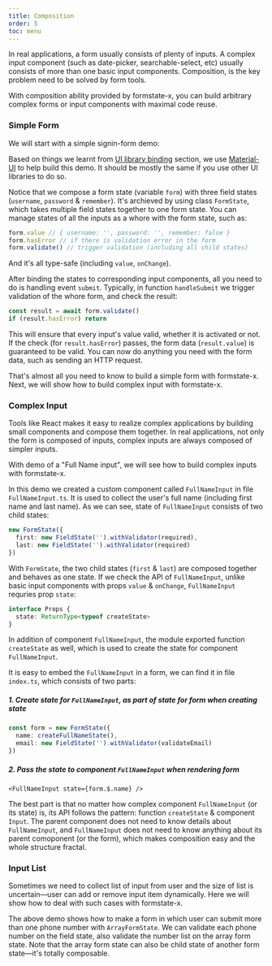 ```yaml
---
title: Composition
order: 5
toc: menu
---
```


In real applications, a form usually consists of plenty of inputs. A complex input component (such as date-picker, searchable-select, etc) usually consists of more than one basic input components. Composition, is the key problem need to be solved by form tools.

With composition ability provided by formstate-x, you can build arbitrary complex forms or input components with maximal code reuse.

### Simple Form

We will start with a simple signin-form demo:

<code src="./signin-form.tsx"></code>

Based on things we learnt from [UI library binding](/guide/binding) section, we use [Material-UI](https://mui.com/) to help build this demo. It should be mostly the same if you use other UI libraries to do so.

Notice that we compose a form state (variable `form`) with three field states (`username`, `password` & `remember`). It's archieved by using class `FormState`, which takes multiple field states together to one form state. You can manage states of all the inputs as a whore with the form state, such as:

```ts
form.value // { username: '', password: '', remember: false }
form.hasError // if there is validation error in the form
form.validate() // trigger validation (including all child states)
```

And it's all type-safe (including `value`, `onChange`).

After binding the states to corresponding input components, all you need to do is handling event `submit`. Typically, in function `handleSubmit` we trigger validation of the whore form, and check the result:

```ts
const result = await form.validate()
if (result.hasError) return
```

This will ensure that every input's value valid, whether it is activated or not. If the check (for `result.hasError`) passes, the form data (`result.value`) is guaranteed to be valid. You can now do anything you need with the form data, such as sending an HTTP request.

That's almost all you need to know to build a simple form with formstate-x. Next, we will show how to build complex input with formstate-x.

### Complex Input

Tools like React makes it easy to realize complex applications by building small components and compose them together. In real applications, not only the form is composed of inputs, complex inputs are always composed of simpler inputs.

With demo of a "Full Name input", we will see how to build complex inputs with formstate-x.

<code src="./full-name-input/index.tsx"></code>

In this demo we created a custom component called `FullNameInput` in file `FullNameInput.ts`. It is used to collect the user's full name (including first name and last name). As we can see, state of `FullNameInput` consists of two child states:

```ts
new FormState({
  first: new FieldState('').withValidator(required),
  last: new FieldState('').withValidator(required)
})
```

With `FormState`, the two child states (`first` & `last`) are composed together and behaves as one state. If we check the API of `FullNameInput`, unlike basic input components with props `value` & `onChange`, `FullNameInput` requries prop `state`:

```ts
interface Props {
  state: ReturnType<typeof createState>
}
```

In addition of component `FullNameInput`, the module exported function `createState` as well, which is used to create the state for component `FullNameInput`.

It is easy to embed the `FullNameInput` in a form, we can find it in file `index.ts`, which consists of two parts:

##### 1. Create state for `FullNameInput`, as part of state for form when creating state

```ts
const form = new FormState({
  name: createFullNameState(),
  email: new FieldState('').withValidator(validateEmail)
})
```

##### 2. Pass the state to component `FullNameInput` when rendering form

```tsx | pure
<FullNameInput state={form.$.name} />
```

The best part is that no matter how complex component `FullNameInput` (or its state) is, its API follows the pattern: function `createState` & component `Input`. The parent component does not need to know details about `FullNameInput`, and `FullNameInput` does not need to know anything about its parent comoponent (or the form), which makes composition easy and the whole structure fractal.

### Input List

Sometimes we need to collect list of input from user and the size of list is uncertain—user can add or remove input item dynamically. Here we will show how to deal with such cases with formstate-x.

<code src="./input-list.tsx"></code>

The above demo shows how to make a form in which user can submit more than one phone number with `ArrayFormState`. We can validate each phone number on the field state, also validate the number list on the array form state. Note that the array form state can also be child state of another form state—it's totally composable.
